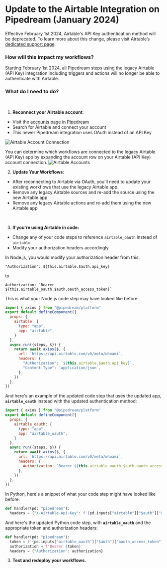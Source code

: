 # Update to the Airtable Integration on Pipedream (January 2024)

Effective February 1st 2024, Airtable's API Key authentication method will be deprecated. To learn more about this change, please visit Airtable’s [dedicated support page](https://support.airtable.com/docs/airtable-api-key-deprecation-notice). 

### How will this impact my workflows?

Starting February 1st 2024, all Pipedream steps using the legacy Airtable (API Key) integration including triggers and actions will no longer be able to authenticate with Airtable. 

### What do I need to do? 
<br/> 

1. **Reconnect your Airtable account**: 

- Visit the [accounts page in Pipedream](https://pipedream.com/accounts)
- Search for Airtable and connect your account
- This newer Pipedream integration uses OAuth instead of an API Key

![Airtable Account Connection](https://res.cloudinary.com/dpenc2lit/image/upload/v1704392183/Screenshot_2024-01-04_at_10.16.12_AM_le364k.png)

You can determine which workflows are connected to the legacy Airtable (API Key) app by expanding the account row on your Airtable (API Key) account connection.
![Airtable Accounts](https://res.cloudinary.com/dpenc2lit/image/upload/v1704347928/Screenshot_2024-01-03_at_9.58.43_PM_haaqlb.png)

2. **Update Your Workflows**: 

- After reconnecting to Airtable via OAuth, you'll need to update your existing workflows that use the legacy Airtable app.
- Remove any legacy Airtable sources and re-add the source using the new Airtable app
- Remove any legacy Airtable actions and re-add them using the new Airtable app

<br/>

3. **If you're using Airtable in code:**

- Change any of your code steps to reference `airtable_oauth` instead of `airtable`. 
- Modify your authorization headers accordingly

In Node.js, you would modify your authorization header from this:

  `"Authorization": ${this.airtable.$auth.api_key}`

  to 

``` Authorization: `Bearer ${this.airtable_oauth.$auth.oauth_access_token}` ```

This is what your Node.js code step may have looked like before:

``` javascript
import { axios } from "@pipedream/platform"
export default defineComponent({
  props: {
    airtable: {
      type: "app",
      app: "airtable",
    }
  },
  async run({steps, $}) {
    return await axios($, {
      url: `https://api.airtable.com/v0/meta/whoami`,
      headers: {
        "Authorization": `${this.airtable.$auth.api_key}`,
        "Content-Type": `application/json`,
      },
    })
  },
})

```

And here's an example of the updated code step that uses the updated app, **`airtable_oauth`** instead with the updated authentication method:

``` javascript
import { axios } from "@pipedream/platform"
export default defineComponent({
  props: {
    airtable_oauth: {
      type: "app",
      app: "airtable_oauth",
    }
  },
  async run({steps, $}) {
    return await axios($, {
      url: `https://api.airtable.com/v0/meta/whoami`,
      headers: {
        Authorization: `Bearer ${this.airtable_oauth.$auth.oauth_access_token}`,
      },
    })
  },
})

```

In Python, here's a snippet of what your code step might have looked like before:
``` python
def handler(pd: "pipedream"):
  headers = {"X-Airtable-Api-Key": f'{pd.inputs["airtable"]["$auth"]["api_key"]}'}
```

And here's the updated Python code step, with **`airtable_oauth`** and the appropriate token and authorization headers:
``` python
def handler(pd: "pipedream"):
  token = f'{pd.inputs["airtable_oauth"]["$auth"]["oauth_access_token"]}'
  authorization = f'Bearer {token}'
  headers = {"Authorization": authorization}
```  

3. **Test and redeploy your workflows.**